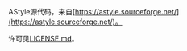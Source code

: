 AStyle源代码，来自[https://astyle.sourceforge.net/](https://astyle.sourceforge.net/)。

许可见[LICENSE.md](LICENSE.md)。

